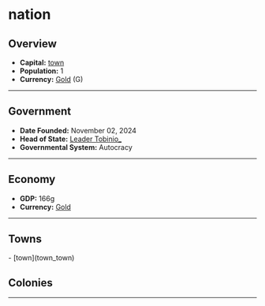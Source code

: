 <!--UNDEDITED FILE, remove this entire line if this file has been edited!-->
# <!--NAME-->nation<!--NAME-->

## Overview

- **Capital:** <!--CAPITAL_LINK-->[town](town_town)<!--CAPITAL_LINK-->
- **Population:** <!--POPULATION-->1<!--POPULATION-->
- **Currency:** <!--CURRENCY_LINK-->[Gold](Gold_currency)<!--CURRENCY_LINK--> (<!--CURRENCY_ABV-->G<!--CURRENCY_ABV-->)

---

## Government

- **Date Founded:** <!--FOUNDED-->November 02, 2024<!--FOUNDED-->
- **Head of State:** <!--LEADER_TITLE_LINK-->[Leader Tobinio_](Tobinio__user)<!--LEADER_TITLE_LINK-->
- **Governmental System:** <!--GOVERNMENT-->Autocracy<!--GOVERNMENT-->

---

## Economy

- **GDP:** <!--GDP-->166g<!--GDP-->
- **Currency:** <!--CURRENCY_LINK-->[Gold](Gold_currency)<!--CURRENCY_LINK-->

---

## Towns

<!--TOWNS-->- [town](town_town)<!--TOWNS-->

## Colonies

<!--COLONIES--><!--COLONIES-->

---